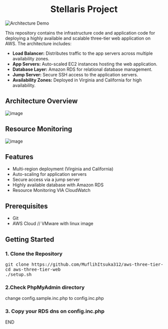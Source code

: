 <div align="center"> 
<h1> Stellaris Project </h1>
</div>

![Architecture Demo](https://s6.ezgif.com/tmp/ezgif-6-4f12627e70.gif)

This repository contains the infrastructure code and application code for deploying a highly available and scalable three-tier web application on AWS. The architecture includes:

- **Load Balancer:** Distributes traffic to the app servers across multiple availability zones.
- **App Servers:** Auto-scaled EC2 instances hosting the web application.
- **Database Layer:** Amazon RDS for relational database management.
- **Jump Server:** Secure SSH access to the application servers.
- **Availability Zones:** Deployed in Virginia and California for high availability.

## Architecture Overview

![image](https://github.com/user-attachments/assets/9cc7a8a6-4f88-431f-96e8-587a8b1520b6)

## Resource Monitoring 
![image](https://github.com/user-attachments/assets/3c16c94c-1b97-4728-91df-0f7346bef602)



## Features

- Multi-region deployment (Virginia and California)
- Auto-scaling for application servers
- Secure access via a jump server
- Highly available database with Amazon RDS
- Resource Monitoring VIA CloudWatch

## Prerequisites
- Git
- AWS Cloud // VMware with linux image

## Getting Started

### 1. Clone the Repository
<pre>
git clone https://github.com/MuflihItsuka312/aws-three-tier-web.git
cd aws-three-tier-web
./setup.sh 
</pre>

### 2.Check PhpMyAdmin directory 
change config.sample.inc.php to config.inc.php

### 3. Copy your RDS dns on  config.inc.php 

END
